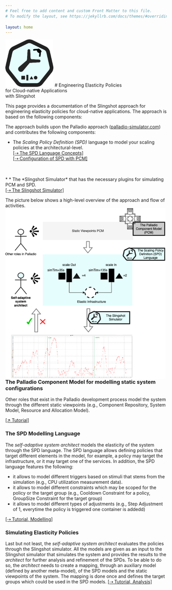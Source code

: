 ```yaml
---
# Feel free to add content and custom Front Matter to this file.
# To modify the layout, see https://jekyllrb.com/docs/themes/#overriding-theme-defaults

layout: home
---
```

<img src="images/logo.png" alt="slingshot-logo" width="150"/>
# Engineering Elasticity Policies <br> for Cloud-native Applications <br>with Slingshot

This page provides a documentation of the Slingshot approach for engineering elasticity policies for cloud-native applications. The approach is based on the following components:

The approach builds upon the Palladio approach (<a href='https://www.palladio-simulator.com'>palladio-simulator.com</a>) and contributes the following components:
 
* The *Scaling Policy Definition (SPD)* language to model your scaling policies at the architectural-level. 
<br><a href="spd">[⇢ The SPD Language Concepts]</a>
<br><a href="slingshot-simulator">[⇢ Configuration of SPD with PCM]</a>
<br>
<br>
* 
* The *Slingshot Simulator* that has the necessary plugins for simulating PCM and SPD.
<br><a href="slingshot-simulator">[⇢ The Slingshot Simulator]</a>

The picture below shows a high-level overview of the approach and flow of activities.
<img src="images/overview.png" alt="slingshot-logo" width="500px" style="float:left; margin-right:20px;"/>
<h3>The Palladio Component Model for modelling static system configurations </h3>
<p>Other roles that exist in the Palladio development process model the system through the different static viewpoints (e.g., Component Repository, System Model, Resource and Allocation Model).
</p>
<a target="_blank" href="https://sdq.kastel.kit.edu/wiki/Palladio_Usecase_Tutorial">[↗ Tutorial]</a>

<h3>The SPD Modelling Language </h3>
<p>The <i>self-adaptive system architect</i> models the elasticity of the system through the SPD language. 
The SPD language allows defining policies that target different elements in the model, for example, a policy may target the infrastructure, or it may target one of the services. 
In addition, the SPD language features the following:
</p>
<ul>
<li>it allows to model different triggers based on stimuli that stems from the simulation (e.g., CPU utilization measurement data).</li>
<li>it allows to model different constraints which may be scoped for the policy or the target group (e.g., Cooldown Constraint for a policy, GroupSize Constraint for the target group)</li>
<li>it allows to model different types of adjustments (e.g., Step Adjustment of 1, everytime the policy is triggered one container is addedd)</li>
</ul>
<a href="tutorial">[⇢ Tutorial, Modelling]</a>

<h3>Simulating Elasticity Policies </h3>
Last but not least, the <i>self-adaptive system architect</i> evaluates the policies through the Slingshot simulator.
All the models are given as an input to the Slingshot simulator that simulates the system and provides the results to the <i>architect</i> for further analysis and refinement of the SPDs.
To be able to do so, the <i>architect</i> needs to create a mapping, through an auxiliary model (defined by another meta-model), of the SPD models and the static viewpoints of the system.
The mapping is done once and defines the target groups which could be used in the SPD models.
<a href="tutorial">[⇢ Tutorial, Analysis]</a>

